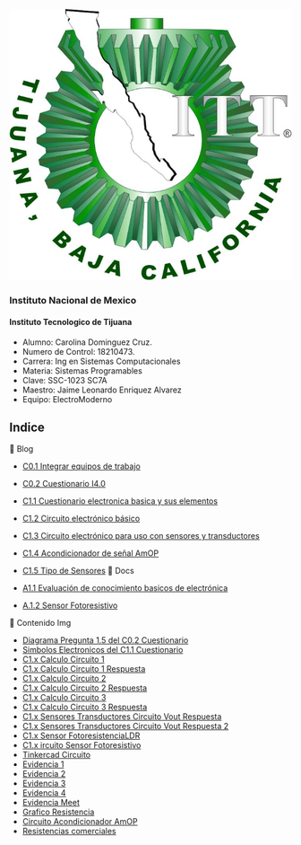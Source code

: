  ![ITT](/Img/itt.jpg)
 
### Instituto Nacional de Mexico
#### Instituto Tecnologico de Tijuana
- Alumno: Carolina Dominguez Cruz.
- Numero de Control: 18210473.
- Carrera: Ing en Sistemas Computacionales
- Materia: Sistemas Programables
- Clave: SSC-1023 SC7A
- Maestro: Jaime Leonardo Enriquez Alvarez
- Equipo: ElectroModerno

## Indice
:blue_book: Blog

- [C0.1 Integrar equipos de trabajo](Blog/C0.1_Integrar_equipos_de_trabajo.md)
- [C0.2 Cuestionario I4.0](Blog/C0.2_Cuestionario_I4.0.md)
- [C1.1 Cuestionario electronica basica y sus elementos](Blog/C1.1_Cuestionario_electrónica_básica_y_sus_elementos.md)
- [C1.2 Circuito electrónico básico](Blog/C1.2_Circuito_electrónico_básico.md)
- [C1.3 Circuito electrónico para uso con sensores y transductores](Blog/C1.3_Circuito_electrónico_para_uso_con_sensores_y_transductores.md)
- [C1.4 Acondicionador de señal AmOP](Blog/C1.4_Acondicionador_de_senal_AmOP.md)
- [C1.5 Tipo de Sensores](Blog/C1.5_Tipos_de_sensores.md)
:blue_book: Docs

- [A1.1 Evaluación de conocimiento basicos de electrónica](Docs/A1.1_Evaluación_de_conocimiento_basicos_de_electrónica.md)
- [A.1.2 Sensor Fotoresistivo](Docs/A.1.2_Sensor_Fotoresistivo.md)


:blue_book: Contenido Img

- [Diagrama Pregunta 1.5 del C0.2 Cuestionario](Img/Pregunta15.drawio.png)
- [Simbolos Electronicos del C1.1 Cuestionario](Img/C1.x_SimbolosElectronicos.png)
- [C1.x Calculo Circuito 1](Img/C1.x_CalculoCircuito-1.png)
- [C1.x Calculo Circuito 1 Respuesta](Img/C1.x_CalculoCircuito_Respuesta.png)
- [C1.x Calculo Circuito 2](Img/C1.x_CalculoCircuito-2.png)
- [C1.x Calculo Circuito 2 Respuesta](Img/C1.x_CalculoCircuito-2_Respuesta.png)
- [C1.x Calculo Circuito 3](Img/C1.x_CalculoCircuito-3.png)
- [C1.x Calculo Circuito 3 Respuesta](Img/C1.x_CalculoCircuito-3_Respuesta.png)
- [C1.x Sensores Transductores Circuito Vout Respuesta](Img/C1.x_SensoresTransductoresCircuitoVout.png)
- [C1.x Sensores Transductores Circuito Vout Respuesta 2](Img/C1.x_SensoresTransductoresCircuitoVout2.png)
- [C1.x Sensor FotoresistenciaLDR](Img/C1.x_Sensor_FotoresistenciaLDR.png)
- [C1.x ircuito Sensor Fotoresistivo](Img/C1.x_CircuitoSensorFotoresistivo.png)
- [Tinkercad Circuito](Img/tinkercad_circuito.png)
- [Evidencia 1](Img/Evidencia1.png)
- [Evidencia 2](Img/evidencia2.png)
- [Evidencia 3](Img/Evidencia3.png)
- [Evidencia 4](Img/evidencia4.png)
- [Evidencia Meet](Img/Meet.jpg)
- [Grafico Resistencia](Img/resistencia_votaje.png)
- [Circuito Acondicionador AmOP](Img/C1.x_CircuitoAcondicionadorAmOP.png)
- [Resistencias comerciales](Img/ResistenciasComerciales.png)
